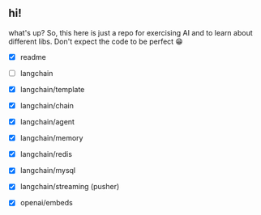 ## hi!

what's up? So, this here is just a repo for exercising AI and to learn about different libs. Don't expect the code to be perfect 😁

- [x] readme
- [ ] langchain
- [x] langchain/template
- [x] langchain/chain
- [x] langchain/agent
- [x] langchain/memory
- [x] langchain/redis
- [x] langchain/mysql
- [x] langchain/streaming (pusher)

- [x] openai/embeds
